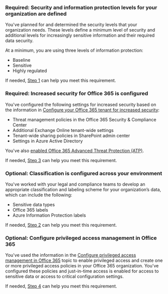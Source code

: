 <a name="crit-infoprotect-step1"></a>
### Required: Security and information protection levels for your organization are defined

You've planned for and determined the security levels that your organization needs. These levels define a minimum level of security and additional levels for increasingly sensitive information and their required data security.

At a minimum, you are using three levels of information protection:

- Baseline
- Sensitive
- Highly regulated

If needed, [Step 1](../infoprotect-define-sec-infoprotect-levels.md) can help you meet this requirement. 

<a name="crit-infoprotect-step4"></a>
### Required: Increased security for Office 365 is configured

You've configured the following settings for increased security based on the information in [Configure your Office 365 tenant for increased security](https://support.office.com/article/Configure-your-Office-365-tenant-for-increased-security-8d274fe3-db51-4107-ba64-865e7155b355):

- Threat management policies in the Office 365 Security & Compliance Center
- Additional Exchange Online tenant-wide settings
- Tenant-wide sharing policies in SharePoint admin center
- Settings in Azure Active Directory

You've also [enabled Office 365 Advanced Threat Protection (ATP)](https://support.office.com/article/Office-365-ATP-for-SharePoint-OneDrive-and-Microsoft-Teams-26261670-db33-4c53-b125-af0662c34607#turniton).

If needed, [Step 3](../infoprotect-configure-increased-security-office-365.md) can help you meet this requirement. 

<a name="crit-infoprotect-step3"></a>
### Optional: Classification is configured across your environment

You've worked with your legal and compliance teams to develop an appropriate classification and labeling scheme for your organization’s data, which can include the following:

- Sensitive data types
- Office 365 labels
- Azure Information Protection labels

If needed, [Step 2](../infoprotect-configure-classification.md) can help you meet this requirement. 

<a name="crit-infoprotect-step5"></a>
### Optional: Configure privileged access management in Office 365

You've used the information in the [Configure privileged access management in Office 365](https://docs.microsoft.com/office365/securitycompliance/privileged-access-management-configuration) topic to enable privileged access  and create one or more privileged access policies in your Office 365 organization. You've configured these policies and just-in-time access is enabled for access to sensitive data or access to critical configuration settings.

If needed, [Step 4](../infoprotect-configure-privileged-access-management.md) can help you meet this requirement. 

